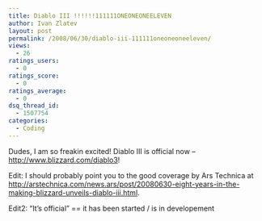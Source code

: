 ```yaml
---
title: Diablo III !!!!!!111111ONEONEONEELEVEN
author: Ivan Zlatev
layout: post
permalink: /2008/06/30/diablo-iii-111111oneoneoneeleven/
views:
  - 26
ratings_users:
  - 0
ratings_score:
  - 0
ratings_average:
  - 0
dsq_thread_id:
  - 1507754
categories:
  - Coding
---
```

Dudes, I am so freakin excited! Diablo III is official now &#8211; <http://www.blizzard.com/diablo3>!

Edit: I should probably point you to the good coverage by Ars Technica at <http://arstechnica.com/news.ars/post/20080630-eight-years-in-the-making-blizzard-unveils-diablo-iii.html>.

Edit2: &#8220;It&#8217;s official&#8221; == it has been started / is in developement